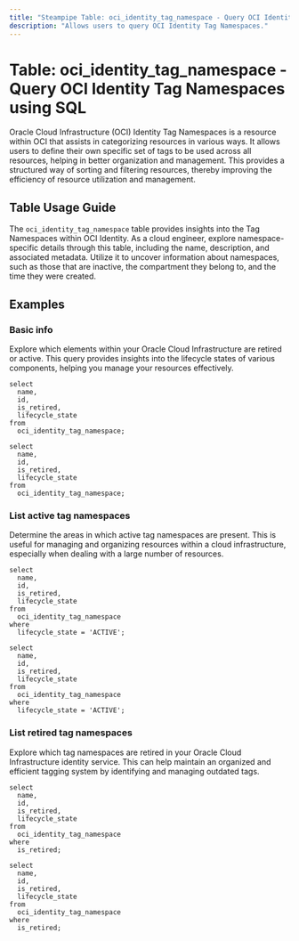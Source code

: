 ```yaml
---
title: "Steampipe Table: oci_identity_tag_namespace - Query OCI Identity Tag Namespaces using SQL"
description: "Allows users to query OCI Identity Tag Namespaces."
---
```


# Table: oci_identity_tag_namespace - Query OCI Identity Tag Namespaces using SQL

Oracle Cloud Infrastructure (OCI) Identity Tag Namespaces is a resource within OCI that assists in categorizing resources in various ways. It allows users to define their own specific set of tags to be used across all resources, helping in better organization and management. This provides a structured way of sorting and filtering resources, thereby improving the efficiency of resource utilization and management.

## Table Usage Guide

The `oci_identity_tag_namespace` table provides insights into the Tag Namespaces within OCI Identity. As a cloud engineer, explore namespace-specific details through this table, including the name, description, and associated metadata. Utilize it to uncover information about namespaces, such as those that are inactive, the compartment they belong to, and the time they were created.

## Examples

### Basic info
Explore which elements within your Oracle Cloud Infrastructure are retired or active. This query provides insights into the lifecycle states of various components, helping you manage your resources effectively.

```sql+postgres
select
  name,
  id,
  is_retired,
  lifecycle_state
from
  oci_identity_tag_namespace;
```

```sql+sqlite
select
  name,
  id,
  is_retired,
  lifecycle_state
from
  oci_identity_tag_namespace;
```

### List active tag namespaces
Determine the areas in which active tag namespaces are present. This is useful for managing and organizing resources within a cloud infrastructure, especially when dealing with a large number of resources.

```sql+postgres
select
  name,
  id,
  is_retired,
  lifecycle_state
from
  oci_identity_tag_namespace
where
  lifecycle_state = 'ACTIVE';
```

```sql+sqlite
select
  name,
  id,
  is_retired,
  lifecycle_state
from
  oci_identity_tag_namespace
where
  lifecycle_state = 'ACTIVE';
```

### List retired tag namespaces
Explore which tag namespaces are retired in your Oracle Cloud Infrastructure identity service. This can help maintain an organized and efficient tagging system by identifying and managing outdated tags.

```sql+postgres
select
  name,
  id,
  is_retired,
  lifecycle_state
from
  oci_identity_tag_namespace
where
  is_retired;
```

```sql+sqlite
select
  name,
  id,
  is_retired,
  lifecycle_state
from
  oci_identity_tag_namespace
where
  is_retired;
```